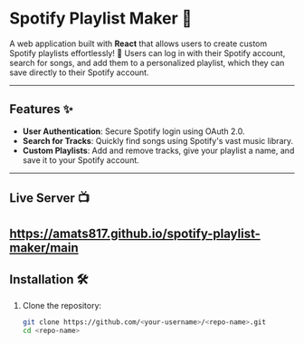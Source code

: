 # Spotify Playlist Maker 🎵

A web application built with **React** that allows users to create custom Spotify playlists effortlessly! 🌟 Users can log in with their Spotify account, search for songs, and add them to a personalized playlist, which they can save directly to their Spotify account.

---

## Features ✨
- **User Authentication**: Secure Spotify login using OAuth 2.0.
- **Search for Tracks**: Quickly find songs using Spotify's vast music library.
- **Custom Playlists**: Add and remove tracks, give your playlist a name, and save it to your Spotify account.

---

## Live Server 📺
https://amats817.github.io/spotify-playlist-maker/main
---

## Installation 🛠️
1. Clone the repository:
   ```bash
   git clone https://github.com/<your-username>/<repo-name>.git
   cd <repo-name>
